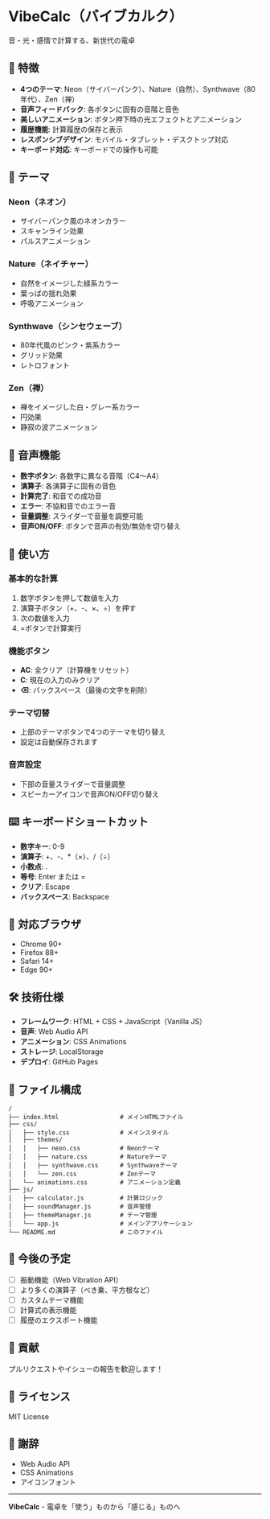 # VibeCalc（バイブカルク）

音・光・感情で計算する、新世代の電卓

## 🌟 特徴

- **4つのテーマ**: Neon（サイバーパンク）、Nature（自然）、Synthwave（80年代）、Zen（禅）
- **音声フィードバック**: 各ボタンに固有の音階と音色
- **美しいアニメーション**: ボタン押下時の光エフェクトとアニメーション
- **履歴機能**: 計算履歴の保存と表示
- **レスポンシブデザイン**: モバイル・タブレット・デスクトップ対応
- **キーボード対応**: キーボードでの操作も可能

## 🎨 テーマ

### Neon（ネオン）
- サイバーパンク風のネオンカラー
- スキャンライン効果
- パルスアニメーション

### Nature（ネイチャー）
- 自然をイメージした緑系カラー
- 葉っぱの揺れ効果
- 呼吸アニメーション

### Synthwave（シンセウェーブ）
- 80年代風のピンク・紫系カラー
- グリッド効果
- レトロフォント

### Zen（禅）
- 禅をイメージした白・グレー系カラー
- 円効果
- 静寂の波アニメーション

## 🎵 音声機能

- **数字ボタン**: 各数字に異なる音階（C4〜A4）
- **演算子**: 各演算子に固有の音色
- **計算完了**: 和音での成功音
- **エラー**: 不協和音でのエラー音
- **音量調整**: スライダーで音量を調整可能
- **音声ON/OFF**: ボタンで音声の有効/無効を切り替え

## 🚀 使い方

### 基本的な計算
1. 数字ボタンを押して数値を入力
2. 演算子ボタン（+、-、×、÷）を押す
3. 次の数値を入力
4. =ボタンで計算実行

### 機能ボタン
- **AC**: 全クリア（計算機をリセット）
- **C**: 現在の入力のみクリア
- **⌫**: バックスペース（最後の文字を削除）

### テーマ切替
- 上部のテーマボタンで4つのテーマを切り替え
- 設定は自動保存されます

### 音声設定
- 下部の音量スライダーで音量調整
- スピーカーアイコンで音声ON/OFF切り替え

## ⌨️ キーボードショートカット

- **数字キー**: 0-9
- **演算子**: +、-、*（×）、/（÷）
- **小数点**: .
- **等号**: Enter または =
- **クリア**: Escape
- **バックスペース**: Backspace

## 📱 対応ブラウザ

- Chrome 90+
- Firefox 88+
- Safari 14+
- Edge 90+

## 🛠️ 技術仕様

- **フレームワーク**: HTML + CSS + JavaScript（Vanilla JS）
- **音声**: Web Audio API
- **アニメーション**: CSS Animations
- **ストレージ**: LocalStorage
- **デプロイ**: GitHub Pages

## 📁 ファイル構成

```
/
├── index.html                 # メインHTMLファイル
├── css/
│   ├── style.css              # メインスタイル
│   ├── themes/
│   │   ├── neon.css           # Neonテーマ
│   │   ├── nature.css         # Natureテーマ
│   │   ├── synthwave.css      # Synthwaveテーマ
│   │   └── zen.css            # Zenテーマ
│   └── animations.css         # アニメーション定義
├── js/
│   ├── calculator.js          # 計算ロジック
│   ├── soundManager.js        # 音声管理
│   ├── themeManager.js        # テーマ管理
│   └── app.js                 # メインアプリケーション
└── README.md                  # このファイル
```

## 🎯 今後の予定

- [ ] 振動機能（Web Vibration API）
- [ ] より多くの演算子（べき乗、平方根など）
- [ ] カスタムテーマ機能
- [ ] 計算式の表示機能
- [ ] 履歴のエクスポート機能

## 🤝 貢献

プルリクエストやイシューの報告を歓迎します！

## 📄 ライセンス

MIT License

## 🙏 謝辞

- Web Audio API
- CSS Animations
- アイコンフォント

---

**VibeCalc** - 電卓を「使う」ものから「感じる」ものへ 